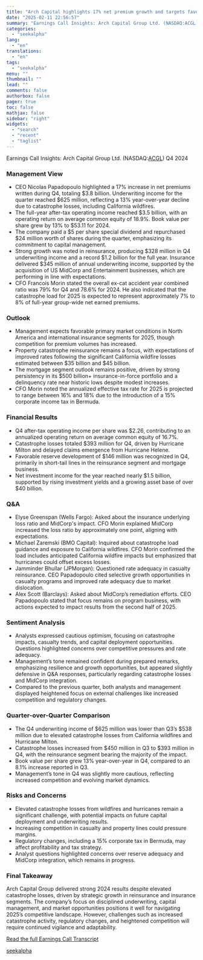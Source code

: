 ```yaml
---
title: "Arch Capital highlights 17% net premium growth and targets favorable market conditions in 2025"
date: "2025-02-11 22:56:57"
summary: "Earnings Call Insights: Arch Capital Group Ltd. (NASDAQ:ACGL) Q4 2024 Management View CEO Nicolas Papadopoulo highlighted a 17% increase in net premiums written during Q4, totaling $3.8 billion. Underwriting income for the quarter reached $625 million, reflecting a 13% year-over-year decline due to catastrophe losses, including California wildfires. The full-year..."
categories:
  - "seekalpha"
lang:
  - "en"
translations:
  - "en"
tags:
  - "seekalpha"
menu: ""
thumbnail: ""
lead: ""
comments: false
authorbox: false
pager: true
toc: false
mathjax: false
sidebar: "right"
widgets:
  - "search"
  - "recent"
  - "taglist"
---
```


Earnings Call Insights: Arch Capital Group Ltd. (NASDAQ:[ACGL](https://seekingalpha.com/symbol/ACGL "Arch Capital Group Ltd.")) Q4 2024

### Management View

* CEO Nicolas Papadopoulo highlighted a 17% increase in net premiums written during Q4, totaling $3.8 billion. Underwriting income for the quarter reached $625 million, reflecting a 13% year-over-year decline due to catastrophe losses, including California wildfires.
* The full-year after-tax operating income reached $3.5 billion, with an operating return on average common equity of 18.9%. Book value per share grew by 13% to $53.11 for 2024.
* The company paid a $5 per share special dividend and repurchased $24 million worth of shares during the quarter, emphasizing its commitment to capital management.
* Strong growth was noted in reinsurance, producing $328 million in Q4 underwriting income and a record $1.2 billion for the full year. Insurance delivered $345 million of annual underwriting income, supported by the acquisition of US MidCorp and Entertainment businesses, which are performing in line with expectations.
* CFO Francois Morin stated the overall ex-cat accident year combined ratio was 79% for Q4 and 78.6% for 2024. He also indicated that the catastrophe load for 2025 is expected to represent approximately 7% to 8% of full-year group-wide net earned premiums.

### Outlook

* Management expects favorable primary market conditions in North America and international insurance segments for 2025, though competition for premium volumes has increased.
* Property catastrophe reinsurance remains a focus, with expectations of improved rates following the significant California wildfire losses estimated between $35 billion and $45 billion.
* The mortgage segment outlook remains positive, driven by strong persistency in its $500 billion+ insurance-in-force portfolio and a delinquency rate near historic lows despite modest increases.
* CFO Morin noted the annualized effective tax rate for 2025 is projected to range between 16% and 18% due to the introduction of a 15% corporate income tax in Bermuda.

### Financial Results

* Q4 after-tax operating income per share was $2.26, contributing to an annualized operating return on average common equity of 16.7%.
* Catastrophe losses totaled $393 million for Q4, driven by Hurricane Milton and delayed claims emergence from Hurricane Helene.
* Favorable reserve development of $146 million was recognized in Q4, primarily in short-tail lines in the reinsurance segment and mortgage business.
* Net investment income for the year reached nearly $1.5 billion, supported by rising investment yields and a growing asset base of over $40 billion.

### Q&A

* Elyse Greenspan (Wells Fargo): Asked about the insurance underlying loss ratio and MidCorp's impact. CFO Morin explained MidCorp increased the loss ratio by approximately one point, aligning with expectations.
* Michael Zaremski (BMO Capital): Inquired about catastrophe load guidance and exposure to California wildfires. CFO Morin confirmed the load includes anticipated California wildfire impacts but emphasized that hurricanes could offset excess losses.
* Jamminder Bhullar (JPMorgan): Questioned rate adequacy in casualty reinsurance. CEO Papadopoulo cited selective growth opportunities in casualty programs and improved rate adequacy due to market dislocation.
* Alex Scott (Barclays): Asked about MidCorp’s remediation efforts. CEO Papadopoulo stated that focus remains on program business, with actions expected to impact results from the second half of 2025.

### Sentiment Analysis

* Analysts expressed cautious optimism, focusing on catastrophe impacts, casualty trends, and capital deployment opportunities. Questions highlighted concerns over competitive pressures and rate adequacy.
* Management’s tone remained confident during prepared remarks, emphasizing resilience and growth opportunities, but appeared slightly defensive in Q&A responses, particularly regarding catastrophe losses and MidCorp integration.
* Compared to the previous quarter, both analysts and management displayed heightened focus on external challenges like increased competition and regulatory changes.

### Quarter-over-Quarter Comparison

* The Q4 underwriting income of $625 million was lower than Q3’s $538 million due to elevated catastrophe losses from California wildfires and Hurricane Milton.
* Catastrophe losses increased from $450 million in Q3 to $393 million in Q4, with the reinsurance segment bearing the majority of the impact.
* Book value per share grew 13% year-over-year in Q4, compared to an 8.1% increase reported in Q3.
* Management’s tone in Q4 was slightly more cautious, reflecting increased competition and evolving market dynamics.

### Risks and Concerns

* Elevated catastrophe losses from wildfires and hurricanes remain a significant challenge, with potential impacts on future capital deployment and underwriting results.
* Increasing competition in casualty and property lines could pressure margins.
* Regulatory changes, including a 15% corporate tax in Bermuda, may affect profitability and tax strategy.
* Analyst questions highlighted concerns over reserve adequacy and MidCorp integration, which remains in progress.

### Final Takeaway

Arch Capital Group delivered strong 2024 results despite elevated catastrophe losses, driven by strategic growth in reinsurance and insurance segments. The company’s focus on disciplined underwriting, capital management, and market opportunities positions it well for navigating 2025’s competitive landscape. However, challenges such as increased catastrophe activity, regulatory changes, and heightened competition will require continued vigilance and adaptability.

[Read the full Earnings Call Transcript](https://seekingalpha.com/symbol/ACGL/earnings/transcripts)

[seekalpha](https://seekingalpha.com/news/4406358-arch-capital-highlights-17-percent-net-premium-growth-and-targets-favorable-market-conditions)
